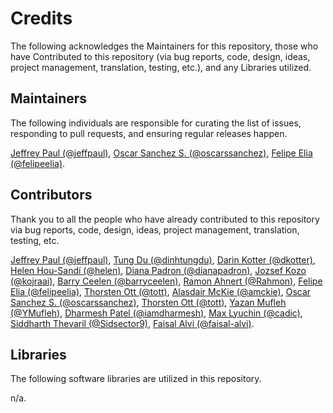 # Credits

The following acknowledges the Maintainers for this repository, those who have Contributed to this repository (via bug reports, code, design, ideas, project management, translation, testing, etc.), and any Libraries utilized.

## Maintainers

The following individuals are responsible for curating the list of issues, responding to pull requests, and ensuring regular releases happen.

[Jeffrey Paul (@jeffpaul)](https://github.com/jeffpaul), [Oscar Sanchez S. (@oscarssanchez)](https://github.com/oscarssanchez), [Felipe Elia (@felipeelia)](https://github.com/felipeelia).

## Contributors

Thank you to all the people who have already contributed to this repository via bug reports, code, design, ideas, project management, translation, testing, etc.

[Jeffrey Paul (@jeffpaul)](https://github.com/jeffpaul), [Tung Du (@dinhtungdu)](https://github.com/dinhtungdu), [Darin Kotter (@dkotter)](https://github.com/dkotter), [Helen Hou-Sandí (@helen)](https://github.com/helen), [Diana Padron (@dianapadron)](https://profiles.wordpress.org/dianapadron), [Jozsef Kozo (@kojraai)](https://github.com/kojraai), [Barry Ceelen (@barryceelen)](https://github.com/barryceelen), [Ramon Ahnert (@Rahmon)](https://github.com/Rahmon), [Felipe Elia (@felipeelia)](https://github.com/felipeelia), [Thorsten Ott (@tott)](https://github.com/tott), [Alasdair McKie (@amckie)](https://github.com/amckie), [Oscar Sanchez S. (@oscarssanchez)](https://github.com/oscarssanchez), [Thorsten Ott (@tott)](https://github.com/tott), [Yazan Mufleh (@YMufleh)](https://github.com/YMufleh), [Dharmesh Patel (@iamdharmesh)](https://github.com/iamdharmesh), [Max Lyuchin (@cadic)](https://github.com/cadic), [Siddharth Thevaril (@Sidsector9)](https://github.com/Sidsector9), [Faisal Alvi (@faisal-alvi)](https://github.com/faisal-alvi).

## Libraries

The following software libraries are utilized in this repository.

n/a.
